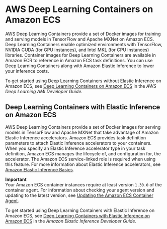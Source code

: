 # AWS Deep Learning Containers on Amazon ECS<a name="deep-learning-containers"></a>

AWS Deep Learning Containers provide a set of Docker images for training and serving models in TensorFlow and Apache MXNet on Amazon ECS\. Deep Learning Containers enable optimized environments with TensorFlow, NVIDIA CUDA \(for GPU instances\), and Intel MKL \(for CPU instances\) libraries\. Container images for Deep Learning Containers are available in Amazon ECR to reference in Amazon ECS task definitions\. You can use Deep Learning Containers along with Amazon Elastic Inference to lower your inference costs\.

To get started using Deep Learning Containers without Elastic Inference on Amazon ECS, see [Deep Learning Containers on Amazon ECS](https://docs.aws.amazon.com/dlami/latest/devguide/deep-learning-containers-ecs.html) in the *AWS Deep Learning AMI Developer Guide*\.

## Deep Learning Containers with Elastic Inference on Amazon ECS<a name="dlc-elastic-inference"></a>

AWS Deep Learning Containers provide a set of Docker images for serving models in TensorFlow and Apache MXNet that take advantage of Amazon Elastic Inference accelerators\. Amazon ECS provides task definition parameters to attach Elastic Inference accelerators to your containers\. When you specify an Elastic Inference accelerator type in your task definition, Amazon ECS manages the lifecycle of, and configuration for, the accelerator\. The Amazon ECS service\-linked role is required when using this feature\. For more information about Elastic Inference accelerators, see [Amazon Elastic Inference Basics](https://docs.aws.amazon.com/elastic-inference/latest/developerguide/basics.html)\.

**Important**  
Your Amazon ECS container instances require at least version `1.30.0` of the container agent\. For information about checking your agent version and updating to the latest version, see [Updating the Amazon ECS Container Agent](ecs-agent-update.md)\.

To get started using Deep Learning Containers with Elastic Inference on Amazon ECS, see [Deep Learning Containers with Elastic Inference on Amazon ECS](https://docs.aws.amazon.com/elastic-inference/latest/developerguide/ei-dlc-ecs.html) in the *Amazon Elastic Inference Developer Guide*\.